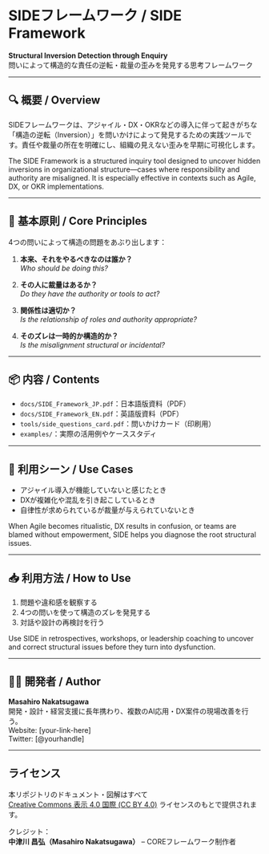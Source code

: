 # SIDEフレームワーク / SIDE Framework

**Structural Inversion Detection through Enquiry**  
問いによって構造的な責任の逆転・裁量の歪みを発見する思考フレームワーク

---

## 🔍 概要 / Overview

SIDEフレームワークは、アジャイル・DX・OKRなどの導入に伴って起きがちな「構造の逆転（Inversion）」を問いかけによって発見するための実践ツールです。責任や裁量の所在を明確にし、組織の見えない歪みを早期に可視化します。

The SIDE Framework is a structured inquiry tool designed to uncover hidden inversions in organizational structure—cases where responsibility and authority are misaligned. It is especially effective in contexts such as Agile, DX, or OKR implementations.

---

## 🧠 基本原則 / Core Principles

4つの問いによって構造の問題をあぶり出します：

1. **本来、それをやるべきなのは誰か？**  
   *Who should be doing this?*

2. **その人に裁量はあるか？**  
   *Do they have the authority or tools to act?*

3. **関係性は適切か？**  
   *Is the relationship of roles and authority appropriate?*

4. **そのズレは一時的か構造的か？**  
   *Is the misalignment structural or incidental?*

---

## 📦 内容 / Contents

- `docs/SIDE_Framework_JP.pdf`：日本語版資料（PDF）
- `docs/SIDE_Framework_EN.pdf`：英語版資料（PDF）
- `tools/side_questions_card.pdf`：問いかけカード（印刷用）
- `examples/`：実際の活用例やケーススタディ

---

## 🎯 利用シーン / Use Cases

- アジャイル導入が機能していないと感じたとき  
- DXが複雑化や混乱を引き起こしているとき  
- 自律性が求められているが裁量が与えられていないとき

When Agile becomes ritualistic, DX results in confusion, or teams are blamed without empowerment, SIDE helps you diagnose the root structural issues.

---

## 📥 利用方法 / How to Use

1. 問題や違和感を観察する  
2. 4つの問いを使って構造のズレを発見する  
3. 対話や設計の再検討を行う

Use SIDE in retrospectives, workshops, or leadership coaching to uncover and correct structural issues before they turn into dysfunction.

---

## 🧑‍💼 開発者 / Author

**Masahiro Nakatsugawa**  
開発・設計・経営支援に長年携わり、複数のAI応用・DX案件の現場改善を行う。  
Website: [your-link-here]  
Twitter: [@yourhandle]

---

## ライセンス
本リポジトリのドキュメント・図解はすべて  
[Creative Commons 表示 4.0 国際 (CC BY 4.0)](https://creativecommons.org/licenses/by/4.0/deed.ja) ライセンスのもとで提供されます。

クレジット：  
**中津川 昌弘（Masahiro Nakatsugawa）** – COREフレームワーク制作者